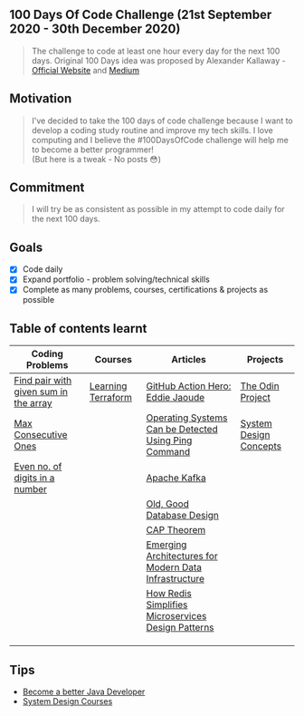 ## 100 Days Of Code Challenge (21st September 2020 - 30th December 2020)
> The challenge to code at least one hour every day for the next 100 days.
Original 100 Days idea was proposed by Alexander Kallaway - [Official Website](https://www.100daysofcode.com/) and [Medium](https://medium.freecodecamp.org/join-the-100daysofcode-556ddb4579e4)

## Motivation

> I've decided to take the 100 days of code challenge because I want to develop a coding study routine and improve my tech skills. I love computing and I believe the #100DaysOfCode challenge will help me to become a better programmer!   
(But here is a tweak - No posts 😳) 

## Commitment
> I will try be as consistent as possible in my attempt to code daily for the next 100 days. 

## Goals

- [x] Code daily
- [x] Expand portfolio - problem solving/technical skills
- [x] Complete as many problems, courses, certifications & projects as possible

## Table of contents learnt

|          Coding Problems          |          Courses          |          Articles          |          Projects          |
|-----------------------------------|---------------------------|----------------------------|----------------------------|
| [Find pair with given sum in the array](https://www.techiedelight.com/find-pair-with-given-sum-array/)| [Learning Terraform](https://www.linkedin.com/learning/learning-terraform-2?trk=learning-serp_learning_search-card&upsellOrderOrigin=homepage-learning_learning-search-bar_search-submit) | [GitHub Action Hero: Eddie Jaoude](https://github.blog/2020-08-30-github-action-hero-eddie-jaoude/) | [The Odin Project](https://www.theodinproject.com/courses/web-development-101#the-basics) | 
| [Max Consecutive Ones](https://leetcode.com/problems/max-consecutive-ones/)| | [Operating Systems Can be Detected Using Ping Command](https://gbhackers.com/operating-systems-can-be-detected-using-ping-command/) | [System Design Concepts](https://www.freecodecamp.org/news/systems-design-for-interviews/) | 
| [Even no. of digits in a number](https://leetcode.com/problems/find-numbers-with-even-number-of-digits/) | | [Apache Kafka](https://www.michael-noll.com/blog/2014/08/18/apache-kafka-training-deck-and-tutorial/) | | 
| | | [Old, Good Database Design](https://relinx.io/2020/09/14/old-good-database-design/?fbclid-IwAR3RQcN-IbVSpCzsfMC5R) | | 
| | | [CAP Theorem](https://www.ibm.com/cloud/learn/cap-theorem) | | 
| | | [Emerging Architectures for Modern Data Infrastructure](https://a16z.com/2020/10/15/the-emerging-architectures-for-modern-data-infrastructure/) | | 
| | | [How Redis Simplifies Microservices Design Patterns](https://thenewstack.io/how-redis-simplifies-microservices-design-patterns) | | 
| | | | | 
| | | | | 
| | | | | 

## Tips
- [Become a better Java Developer](https://javarevisited.blogspot.com/2018/05/10-tips-to-become-better-java-developer.html#ixzz64a9lnJ8B)
- [System Design Courses](https://medium.com/javarevisited/10-best-system-design-courses-for-coding-interviews-949fd029ce65)
